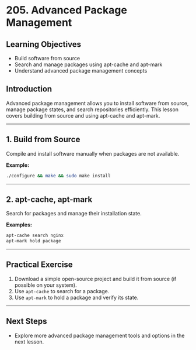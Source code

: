 # 205. Advanced Package Management

## Learning Objectives

- Build software from source
- Search and manage packages using apt-cache and apt-mark
- Understand advanced package management concepts

## Introduction

Advanced package management allows you to install software from source, manage package states, and search repositories efficiently. This lesson covers building from source and using apt-cache and apt-mark.

---

## 1. Build from Source

Compile and install software manually when packages are not available.

**Example:**

```bash
./configure && make && sudo make install
```

---

## 2. apt-cache, apt-mark

Search for packages and manage their installation state.

**Examples:**

```bash
apt-cache search nginx
apt-mark hold package
```

---

## Practical Exercise

1. Download a simple open-source project and build it from source (if possible on your system).
2. Use `apt-cache` to search for a package.
3. Use `apt-mark` to hold a package and verify its state.

---

## Next Steps

- Explore more advanced package management tools and options in the next lesson.
